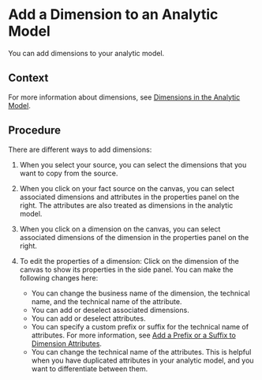 <!-- loio4caf0987e7c7460e878fb574f04bd6a4 -->

# Add a Dimension to an Analytic Model

You can add dimensions to your analytic model.



## Context

For more information about dimensions, see [Dimensions in the Analytic Model](dimensions-in-the-analytic-model-b05ddf4.md).



## Procedure

There are different ways to add dimensions:

1.  When you select your source, you can select the dimensions that you want to copy from the source.

2.  When you click on your fact source on the canvas, you can select associated dimensions and attributes in the properties panel on the right. The attributes are also treated as dimensions in the analytic model.

3.  When you click on a dimension on the canvas, you can select associated dimensions of the dimension in the properties panel on the right.

4.  To edit the properties of a dimension: Click on the dimension of the canvas to show its properties in the side panel. You can make the following changes here:

    -   You can change the business name of the dimension, the technical name, and the technical name of the attribute.
    -   You can add or deselect associated dimensions.
    -   You can add or deselect attributes.
    -   You can specify a custom prefix or suffix for the technical name of attributes. For more information, see [Add a Prefix or a Suffix to Dimension Attributes](add-a-prefix-or-a-suffix-to-dimension-attributes-0373c60.md).
    -   You can change the technical name of the attributes. This is helpful when you have duplicated attributes in your analytic model, and you want to differentiate between them.


